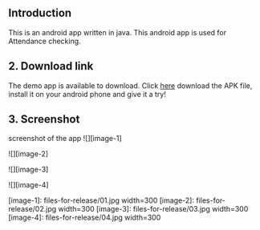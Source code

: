 
## Introduction
This is an android app written in java. This android app is used for Attendance checking. 

## 2. Download link
The demo app is available to download. Click [here][1] download the APK file, install it on your android phone and give it a try!

## 3. Screenshot
screenshot of the app 
![][image-1]

![][image-2]

![][image-3]

![][image-4]

[1]:	files-for-release/app-release.apk

[image-1]:	files-for-release/01.jpg width=300
[image-2]:	files-for-release/02.jpg width=300
[image-3]:	files-for-release/03.jpg width=300
[image-4]:	files-for-release/04.jpg width=300